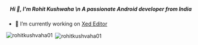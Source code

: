 <h5 align="center">Hi 👋, I'm Rohit Kushwaha
\n A passionate Android developer from India</h5>

- 🔭 I’m currently working on [Xed Editor](https://github.com/RohitKushvaha01/Xed-Editor)

<p><img align="left" src="https://github-readme-stats.vercel.app/api/top-langs?username=rohitkushvaha01&show_icons=true&locale=en&layout=compact" alt="rohitkushvaha01" /></p>

<p>&nbsp;<img align="center" src="https://github-readme-stats.vercel.app/api?username=rohitkushvaha01&show_icons=true&locale=en" alt="rohitkushvaha01" /></p>
